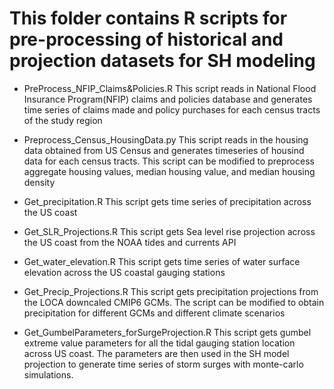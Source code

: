 # This folder contains R scripts for pre-processing of historical and projection datasets for SH modeling

* PreProcess_NFIP_Claims&Policies.R  This script reads in National Flood Insurance Program(NFIP) claims and policies database and generates time series of claims made and policy purchases for each census tracts of the study region
  
* Preprocess_Census_HousingData.py  This script reads in the housing data obtained from US Census and generates timeseries of housind data for each census tracts. This script can be modified to preprocess aggregate housing values, median housing value, and median housing density
  
* Get_precipitation.R  This script gets time series of precipitation across the US coast
  
* Get_SLR_Projections.R  This script gets Sea level rise projection across the US coast from the NOAA tides and currents API
  
* Get_water_elevation.R  This script gets time series of water surface elevation across the US coastal gauging stations
  
* Get_Precip_Projections.R  This script gets precipitation projections from the LOCA downcaled CMIP6 GCMs. The script can be modified to obtain precipitation for different GCMs and different climate scenarios
  
* Get_GumbelParameters_forSurgeProjection.R  This script gets gumbel extreme value parameters for all the tidal gauging station location across US coast. The parameters are then used in the SH model projection to generate time series of storm surges with monte-carlo simulations.
